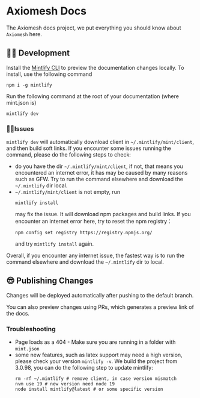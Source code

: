 # Axiomesh Docs

The Axiomesh docs project, we put everything you should know about `Axiomesh` here.

## 👩‍💻 Development

Install the [Mintlify CLI](https://www.npmjs.com/package/mintlify) to preview the documentation changes locally. To install, use the following command

```
npm i -g mintlify
```

Run the following command at the root of your documentation (where mint.json is)

```
mintlify dev
```

### 🙋🏻Issues

`mintlify dev` will automatically download client in `~/.mintlify/mint/client`, and then build soft links.
If you encounter some issues running the command, please do the following steps to check:

- do you have the dir `~/.mintlify/mint/client`, if not, that means you encountered an internet error,
  it has may be caused by many reasons such as GFW. Try to run the command elsewhere and
  download the `~/.mintlify` dir local.
- `~/.mintlify/mint/client` is not empty, run
    ```shell
    mintlify install
    ```
  may fix the issue. It will download npm packages and build links. If you encounter an internet error here, try
  to reset the npm registry：
    ```shell
    npm config set registry https://registry.npmjs.org/
    ```
  and try `mintlify install` again.

Overall, if you encounter any internet issue, the fastest way is to run the command elsewhere and
download the `~/.mintlify` dir to local.

## 😎 Publishing Changes

Changes will be deployed automatically after pushing to the default branch.

You can also preview changes using PRs, which generates a preview link of the docs.

### Troubleshooting

- Page loads as a 404 - Make sure you are running in a folder with `mint.json`
- some new features, such as latex support may need a high version, please check your version `mintlify -v`. We build
  the project from 3.0.98, you can do the following step to update mintlify:
    ```shell
   rm -rf ~/.mintlify # remove client, in case version mismatch
   nvm use 19 # new version need node 19
   node install mintlify@latest # or some specific version
    ```
